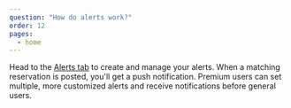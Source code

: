 ```yaml
---
question: "How do alerts work?"
order: 12
pages:
  - home
---
```


Head to the <u>Alerts tab</u> to create and manage your alerts. When a matching reservation is posted, you'll get a push notification. Premium users can set multiple, more customized alerts and receive notifications before general users.
